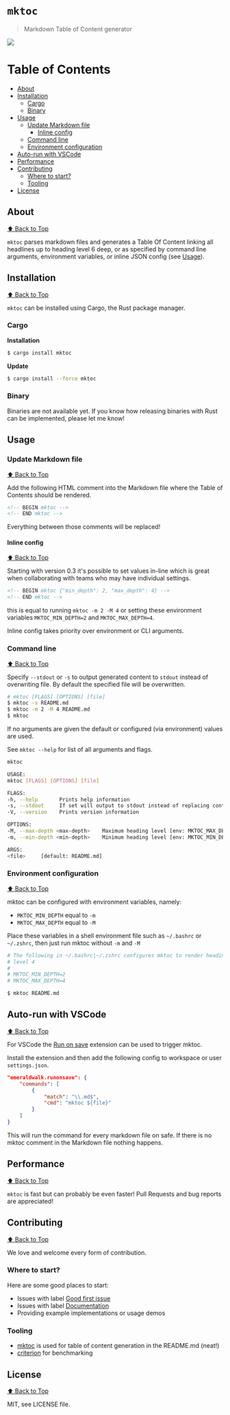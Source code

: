 # `mktoc`
> Markdown Table of Content generator

![](https://github.com/kevingimbel/mktoc/workflows/Clippy%20check/badge.svg)

# Table of Contents
<!-- BEGIN mktoc -->
- [About](#about)
- [Installation](#installation)
  - [Cargo](#cargo)
  - [Binary](#binary)
- [Usage](#usage)
  - [Update Markdown file](#update-markdown-file)
    - [Inline config](#inline-config)
  - [Command line](#command-line)
  - [Environment configuration](#environment-configuration)
- [Auto-run with VSCode](#auto-run-with-vscode)
- [Performance](#performance)
- [Contributing](#contributing)
  - [Where to start?](#where-to-start)
  - [Tooling](#tooling)
- [License](#license)
<!-- END mktoc -->

## About
[⬆️ Back to Top](#table-of-contents)

`mktoc` parses markdown files and generates a Table Of Content linking all headlines up to heading level 6 deep, or as specified by command line arguments, environment variables, or inline JSON config (see [Usage](#usage)).

## Installation
[⬆️ Back to Top](#table-of-contents)

`mktoc` can be installed using Cargo, the Rust package manager.

### Cargo

**Installation**
```sh
$ cargo install mktoc
```

**Update**
```sh
$ cargo install --force mktoc
```

### Binary

Binaries are not available yet. If you know how releasing binaries with Rust can be implemented, please let me know!

## Usage

### Update Markdown file
[⬆️ Back to Top](#table-of-contents)

Add the following HTML comment into the Markdown file where the Table of Contents should be rendered.

```html
<!-- BEGIN mktoc -->
<!-- END mktoc -->
```

Everything between those comments will be replaced!

#### Inline config
[⬆️ Back to Top](#table-of-contents)

Starting with version 0.3 it's possible to set values in-line which is great when collaborating with teams who may have individual settings.

```html
<!-- BEGIN mktoc {"min_depth": 2, "max_depth": 4} -->
<!-- END mktoc -->
```

this is equal to running `mktoc -m 2 -M 4` or setting these environment variables `MKTOC_MIN_DEPTH=2` and `MKTOC_MAX_DEPTH=4`.

Inline config takes priority over environment or CLI arguments.

### Command line
[⬆️ Back to Top](#table-of-contents)

Specify `--stdout` or `-s` to output generated content to `stdout` instead of overwriting file. By default the specified file will be overwritten.

```sh
# mktoc [FLAGS] [OPTIONS] [file] 
$ mktoc -s README.md
$ mktoc -m 2 -M 4 README.md
$ mktoc
```
If no arguments are given the default or configured (via environment) values are
used. 

See `mktoc --help` for list of all arguments and flags.

```sh
mktoc

USAGE:
mktoc [FLAGS] [OPTIONS] [file]

FLAGS:
-h, --help       Prints help information
-s, --stdout     If set will output to stdout instead of replacing content in file
-V, --version    Prints version information

OPTIONS:
-M, --max-depth <max-depth>    Maximum heading level [env: MKTOC_MAX_DEPTH=]  [default: 6]
-m, --min-depth <min-depth>    Minimum heading level [env: MKTOC_MIN_DEPTH=2]  [default: 1]

ARGS:
<file>     [default: README.md]
```

### Environment configuration
[⬆️ Back to Top](#table-of-contents)

mktoc can be configured with environment variables, namely:

- `MKTOC_MIN_DEPTH` equal to `-m`
- `MKTOC_MAX_DEPTH` equal to `-M`

Place these variables in a shell environment file such as `~/.bashrc` or
`~/.zshrc`, then just run mktoc without `-m` and `-M`

```sh
# The following in ~/.bashrc|~/.zshrc configures mktoc to render headings from level 2 to
# level 4
# 
# MKTOC_MIN_DEPTH=2
# MKTOC_MAX_DEPTH=4

$ mktoc README.md
```

## Auto-run with VSCode
[⬆️ Back to Top](#table-of-contents)

For VSCode the [Run on save](https://github.com/emeraldwalk/vscode-runonsave) extension can be used to trigger mktoc.

Install the extension and then add the following config to workspace or user `settings.json`.

```json
"emeraldwalk.runonsave": {
    "commands": [
        {
            "match": "\\.md$",
            "cmd": "mktoc ${file}"
        }
    ]
}
```

This will run the command for every markdown file on safe. If there is no mktoc comment in the Markdown file nothing happens.

## Performance
[⬆️ Back to Top](#table-of-contents)

`mktoc` is fast but can probably be even faster! Pull Requests and bug reports are appreciated!

## Contributing
[⬆️ Back to Top](#table-of-contents)

We love and welcome every form of contribution.

### Where to start?

Here are some good places to start:

* Issues with label [Good first issue](https://github.com/kevingimbel/mktoc/labels/good%20first%20issue)
* Issues with label [Documentation](https://github.com/kevingimbel/mktoc/labels/documentation)
* Providing example implementations or usage demos

### Tooling

- [mktoc](https://github.com/KevinGimbel/mktoc) is used for table of content generation in the README.md (neat!)
- [criterion](https://github.com/bheisler/criterion.rs) for benchmarking

## License
[⬆️ Back to Top](#table-of-contents)

MIT, see LICENSE file.

